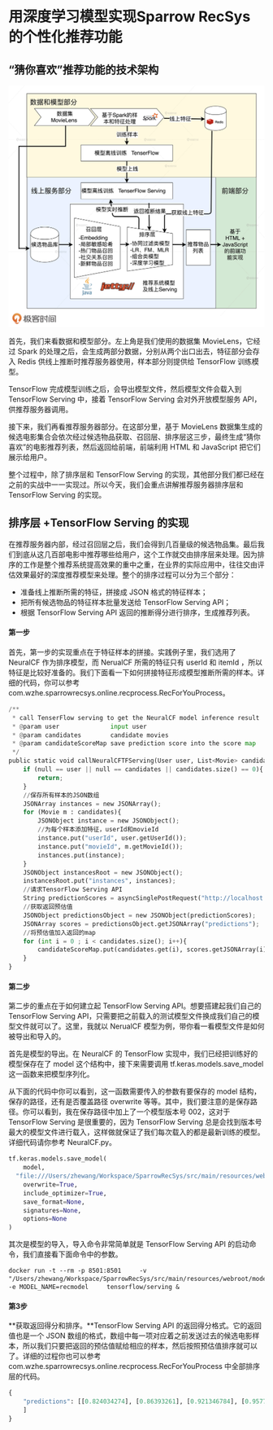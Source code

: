 # 用深度学习模型实现Sparrow RecSys的个性化推荐功能



## “猜你喜欢”推荐功能的技术架构



![](Images/73.jpeg)



首先，我们来看数据和模型部分。左上角是我们使用的数据集 MovieLens，它经过 Spark 的处理之后，会生成两部分数据，分别从两个出口出去，特征部分会存入 Redis 供线上推断时推荐服务器使用，样本部分则提供给 TensorFlow 训练模型。



TensorFlow 完成模型训练之后，会导出模型文件，然后模型文件会载入到 TensorFlow Serving 中，接着 TensorFlow Serving 会对外开放模型服务 API，供推荐服务器调用。



接下来，我们再看推荐服务器部分。在这部分里，基于 MovieLens 数据集生成的候选电影集合会依次经过候选物品获取、召回层、排序层这三步，最终生成“猜你喜欢”的电影推荐列表，然后返回给前端，前端利用 HTML 和 JavaScript 把它们展示给用户。



整个过程中，除了排序层和 TensorFlow Serving 的实现，其他部分我们都已经在之前的实战中一一实现过。所以今天，我们会重点讲解推荐服务器排序层和 TensorFlow Serving 的实现。





## 排序层 +TensorFlow Serving 的实现



在推荐服务器内部，经过召回层之后，我们会得到几百量级的候选物品集。最后我们到底从这几百部电影中推荐哪些给用户，这个工作就交由排序层来处理。因为排序的工作是整个推荐系统提高效果的重中之重，在业界的实际应用中，往往交由评估效果最好的深度推荐模型来处理。整个的排序过程可以分为三个部分：

- 准备线上推断所需的特征，拼接成 JSON 格式的特征样本；
- 把所有候选物品的特征样本批量发送给 TensorFlow Serving API；
- 根据 TensorFlow Serving API 返回的推断得分进行排序，生成推荐列表。



#### 第一步

首先，第一步的实现重点在于特征样本的拼接。实践例子里，我们选用了 NeuralCF 作为排序模型，而 NerualCF 所需的特征只有 userId 和 itemId ，所以特征是比较好准备的。我们下面看一下如何拼接特征形成模型推断所需的样本。详细的代码，你可以参考 com.wzhe.sparrowrecsys.online.recprocess.RecForYouProcess。

```python
/**
 * call TenserFlow serving to get the NeuralCF model inference result
 * @param user              input user
 * @param candidates        candidate movies
 * @param candidateScoreMap save prediction score into the score map
 */
public static void callNeuralCFTFServing(User user, List<Movie> candidates, HashMap<Movie, Double> candidateScoreMap){
    if (null == user || null == candidates || candidates.size() == 0){
        return;
    }
    //保存所有样本的JSON数组
    JSONArray instances = new JSONArray();
    for (Movie m : candidates){
        JSONObject instance = new JSONObject();
        //为每个样本添加特征，userId和movieId
        instance.put("userId", user.getUserId());
        instance.put("movieId", m.getMovieId());
        instances.put(instance);
    }
    JSONObject instancesRoot = new JSONObject();
    instancesRoot.put("instances", instances);
    //请求TensorFlow Serving API
    String predictionScores = asyncSinglePostRequest("http://localhost:8501/v1/models/recmodel:predict", instancesRoot.toString());
    //获取返回预估值
    JSONObject predictionsObject = new JSONObject(predictionScores);
    JSONArray scores = predictionsObject.getJSONArray("predictions");
    //将预估值加入返回的map
    for (int i = 0 ; i < candidates.size(); i++){
        candidateScoreMap.put(candidates.get(i), scores.getJSONArray(i).getDouble(0));
    }
}
```



#### 第二步



第二步的重点在于如何建立起 TensorFlow Serving API。想要搭建起我们自己的 TensorFlow Serving API，只需要把之前载入的测试模型文件换成我们自己的模型文件就可以了。这里，我就以 NerualCF 模型为例，带你看一看模型文件是如何被导出和导入的。



首先是模型的导出。在 NeuralCF 的 TensorFlow 实现中，我们已经把训练好的模型保存在了 model 这个结构中，接下来需要调用 tf.keras.models.save_model 这一函数来把模型序列化。



从下面的代码中你可以看到，这一函数需要传入的参数有要保存的 model 结构，保存的路径，还有是否覆盖路径 overwrite 等等。其中，我们要注意的是保存路径。你可以看到，我在保存路径中加上了一个模型版本号 002，这对于 TensorFlow Serving 是很重要的，因为 TensorFlow Serving 总是会找到版本号最大的模型文件进行载入，这样做就保证了我们每次载入的都是最新训练的模型。详细代码请你参考 NeuralCF.py。



```python
tf.keras.models.save_model(
    model,
  "file:///Users/zhewang/Workspace/SparrowRecSys/src/main/resources/webroot/modeldata/neuralcf/002",
    overwrite=True,
    include_optimizer=True,
    save_format=None,
    signatures=None,
    options=None
)
```



其次是模型的导入，导入命令非常简单就是 TensorFlow Serving API 的启动命令，我们直接看下面命令中的参数。



```
docker run -t --rm -p 8501:8501     -v "/Users/zhewang/Workspace/SparrowRecSys/src/main/resources/webroot/modeldata/neuralcf:/models/recmodel"     -e MODEL_NAME=recmodel     tensorflow/serving &
```



#### 第3步



**获取返回得分和排序。**TensorFlow Serving API 的返回得分格式。它的返回值也是一个 JSON 数组的格式，数组中每一项对应着之前发送过去的候选电影样本，所以我们只要把返回的预估值赋给相应的样本，然后按照预估值排序就可以了。详细的过程你也可以参考 com.wzhe.sparrowrecsys.online.recprocess.RecForYouProcess 中全部排序层的代码。



```python
{
    "predictions": [[0.824034274], [0.86393261], [0.921346784], [0.957705915], [0.875154734], [0.905113697], [0.831545711], [0.926080644], [0.898158073]...
    ]
}
```


